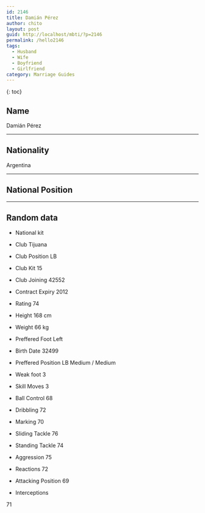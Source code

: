 ```yaml
---
id: 2146
title: Damián Pérez
author: chito
layout: post
guid: http://localhost/mbti/?p=2146
permalink: /hello2146
tags:
  - Husband
  - Wife
  - Boyfriend
  - Girlfriend
category: Marriage Guides
---
```



{: toc}


## Name  
Damián Pérez 

* * *

## Nationality  
Argentina 

* * *

## National Position 

* * *

## Random data 

  * National kit 
  * Club 
Tijuana 

  * Club Position 
LB 

  * Club Kit 
15 

  * Club Joining 
42552 

  * Contract Expiry 
2012 

  * Rating 
74 

  * Height 
168 cm 

  * Weight 
66 kg 

  * Preffered Foot 
Left 

  * Birth Date 
32499 

  * Preffered Position 
LB Medium / Medium 

  * Weak foot 
3 

  * Skill Moves 
3 

  * Ball Control 
68 

  * Dribbling 
72 

  * Marking 
70 

  * Sliding Tackle 
76 

  * Standing Tackle 
74 

  * Aggression 
75 

  * Reactions 
72 

  * Attacking Position 
69 

  * Interceptions 

71</ul>